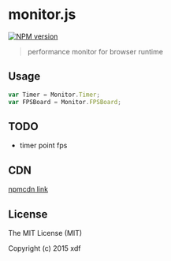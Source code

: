 # monitor.js

[![NPM version][npm-image]][npm-url]

[npm-image]: https://img.shields.io/npm/v/monitor.js.svg?style=flat-square
[npm-url]: https://npmjs.org/package/monitor.js

> performance monitor for browser runtime

## Usage

```js
var Timer = Monitor.Timer;
var FPSBoard = Monitor.FPSBoard;
```

## TODO

- timer point fps

## CDN

[npmcdn link](//npmcdn.com/monitor.js@latest/monitor.js)

## License

The MIT License (MIT)

Copyright (c) 2015 xdf
